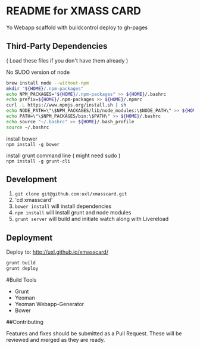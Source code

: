 # README for XMASS CARD

Yo Webapp scaffold with buildcontrol deploy to gh-pages

## Third-Party Dependencies
( Load these files if you don't have them already )

No SUDO version of node  
``` sh
brew install node --without-npm
mkdir "${HOME}/.npm-packages"
echo NPM_PACKAGES="${HOME}/.npm-packages" >> ${HOME}/.bashrc
echo prefix=${HOME}/.npm-packages >> ${HOME}/.npmrc
curl -L https://www.npmjs.org/install.sh | sh
echo NODE_PATH=\"\$NPM_PACKAGES/lib/node_modules:\$NODE_PATH\" >> ${HOME}/.bashrc
echo PATH=\"\$NPM_PACKAGES/bin:\$PATH\" >> ${HOME}/.bashrc
echo source "~/.bashrc" >> ${HOME}/.bash_profile
source ~/.bashrc
```
install bower  
`npm install -g bower`

install grunt command line ( might need sudo )  
`npm install -g grunt-cli`

## Development
1. `git clone git@github.com:uxl/xmasscard.git`
2. 'cd xmasscard'
3. `bower install` will install dependencies
4. `npm install` will install grunt and node modules
5. `grunt server` will build and initiate watch along with Livereload

## Deployment
Deploy to:
http://uxl.github.io/xmasscard/

``` sh
grunt build
grunt deploy
```





#Build Tools

* Grunt
* Yeoman
* Yeoman Webapp-Generator
* Bower

##Contributing

Features and fixes should be submitted as a Pull Request. These will be reviewed and merged as they are ready.


